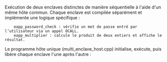 Exécution de deux enclaves distinctes de manière séquentielle à l'aide d'un même hôte commun.
Chaque enclave est compilée séparément et implémente une logique spécifique :

        eapp_password_check : vérifie un mot de passe entré par l’utilisateur via un appel OCALL.
        eapp_multiplier : calcule le produit de deux entiers et affiche le résultat.

Le programme hôte unique (multi_enclave_host.cpp) initialise, exécute, puis libère chaque enclave l'une après l'autre :
